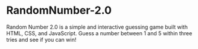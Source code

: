 # RandomNumber-2.0
Random Number 2.0 is a simple and interactive guessing game built with HTML, CSS, and JavaScript. Guess a number between 1 and 5 within three tries and see if you can win!
